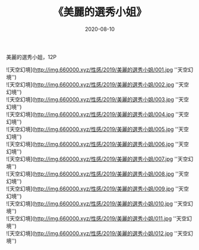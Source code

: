 ﻿---
layout: post
title:  《美麗的選秀小姐》
date:   2020-08-10
img: http://img.660000.xyz/性感/2019/美麗的選秀小姐/000.jpg
categories: [美女, 性感, 泳衣]
---

美麗的選秀小姐，12P



![天空幻境](http://img.660000.xyz/性感/2019/美麗的選秀小姐/001.jpg ''天空幻境'') <br>
![天空幻境](http://img.660000.xyz/性感/2019/美麗的選秀小姐/002.jpg ''天空幻境'') <br>
![天空幻境](http://img.660000.xyz/性感/2019/美麗的選秀小姐/003.jpg ''天空幻境'') <br>
![天空幻境](http://img.660000.xyz/性感/2019/美麗的選秀小姐/004.jpg ''天空幻境'') <br>
![天空幻境](http://img.660000.xyz/性感/2019/美麗的選秀小姐/005.jpg ''天空幻境'') <br>
![天空幻境](http://img.660000.xyz/性感/2019/美麗的選秀小姐/006.jpg ''天空幻境'') <br>
![天空幻境](http://img.660000.xyz/性感/2019/美麗的選秀小姐/007.jpg ''天空幻境'') <br>
![天空幻境](http://img.660000.xyz/性感/2019/美麗的選秀小姐/008.jpg ''天空幻境'') <br>
![天空幻境](http://img.660000.xyz/性感/2019/美麗的選秀小姐/009.jpg ''天空幻境'') <br>
![天空幻境](http://img.660000.xyz/性感/2019/美麗的選秀小姐/010.jpg ''天空幻境'') <br>
![天空幻境](http://img.660000.xyz/性感/2019/美麗的選秀小姐/011.jpg ''天空幻境'') <br>
![天空幻境](http://img.660000.xyz/性感/2019/美麗的選秀小姐/012.jpg ''天空幻境'') <br>